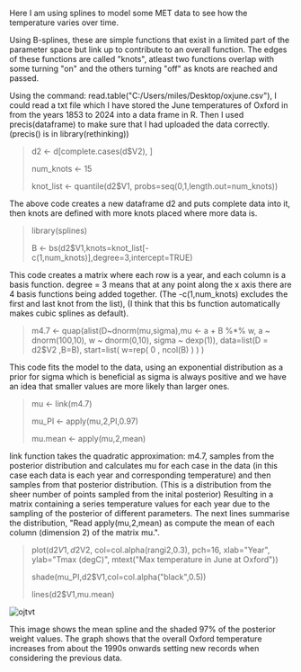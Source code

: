 Here I am using splines to model some MET data to see how the temperature varies over time.

Using B-splines, these are simple functions that exist in a limited part of the parameter space but link up to contribute to an overall function. The edges of these functions are called "knots", atleast two functions overlap with some turning "on" and the others turning "off" as knots are reached and passed. 

Using the command: read.table("C:/Users/miles/Desktop/oxjune.csv"), I could read a txt file which I have stored the June temperatures of Oxford in from the years 1853 to 2024 into a data frame in R. Then I used precis(dataframe) to make sure that I had uploaded the data correctly. (precis() is in library(rethinking))

> d2 <- d[complete.cases(d$V2), ]
> 
> num_knots <- 15
> 
> knot_list <- quantile(d2$V1, probs=seq(0,1,length.out=num_knots))

The above code creates a new dataframe d2 and puts complete data into it, then knots are defined with more knots placed where more data is.

> library(splines)
>
> B <- bs(d2$V1,knots=knot_list[-c(1,num_knots)],degree=3,intercept=TRUE)

This code creates a matrix where each row is a year, and each column is a basis function. degree = 3 means that at any point along the x axis there are 4 basis functions being added together. (The -c(1,num_knots) excludes the first and last knot from the list), (I think that this bs function automatically makes cubic splines as default).

> m4.7 <- quap(alist(D~dnorm(mu,sigma),mu <- a + B %*% w, a ~ dnorm(100,10), w ~ dnorm(0,10), sigma ~ dexp(1)), data=list(D = d2$V2 ,B=B), start=list( w=rep( 0 , ncol(B) ) ) )

This code fits the model to the data, using an exponential distribution as a prior for sigma which is beneficial as sigma is always positive and we have an idea that smaller values are more likely than larger ones.

> mu <- link(m4.7)
> 
> mu_PI <- apply(mu,2,PI,0.97)
>
> mu.mean <- apply(mu,2,mean)

link function takes the quadratic approximation: m4.7, samples from the posterior distribution and calculates mu for each case in the data (in this case each data is each year and corresponding temperature) and then samples from that posterior distribution. (This is a distribution from the sheer number of points sampled from the inital posterior)
Resulting in a matrix containing a series temperature values for each year due to the sampling of the posterior of different parameters. The next lines summarise the distribution, "Read apply(mu,2,mean) as compute the mean of each column (dimension 2) of the matrix mu.".

> plot(d2$V1, d2$V2, col=col.alpha(rangi2,0.3), pch=16, xlab="Year", ylab="Tmax (degC)", mtext("Max temperature in June at Oxford"))
> 
> shade(mu_PI,d2$V1,col=col.alpha("black",0.5))
> 
> lines(d2$V1,mu.mean)

![ojtvt](https://github.com/user-attachments/assets/549f0101-bddf-4360-863c-b442e9663c8d)


This image shows the mean spline and the shaded 97% of the posterior weight values. The graph shows that the overall Oxford temperature increases from about the 1990s onwards setting new records when considering the previous data.
